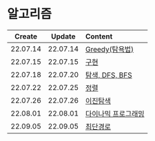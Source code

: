 # 알고리즘
|Create|Update|Content|
|:-:|:-:|:--|
|22.07.14|22.07.14|[Greedy(탐욕법)](./greedy.md)|
|22.07.15|22.07.15|[구현](./implementation.md)|
|22.07.18|22.07.20|[탐색, DFS, BFS](./search%2Cdfs%2Cbfs.md)|
|22.07.22|22.07.25|[정렬](./sort.md)|
|22.07.26|22.07.26|[이진탐색](./binarySearch.md)|
|22.08.01|22.08.01|[다이나믹 프로그래밍](./dp.md)|
|22.09.05|22.09.05|[최단경로](./shortestPath.md)|